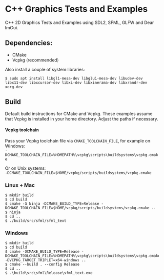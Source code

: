 # C++ Graphics Tests and Examples

C++ 2D Graphics Tests and Examples using SDL2, SFML, GLFW and Dear ImGui.

## Dependencies:

- CMake
- Vcpkg (recommended)

Also install a couple of system libraries:

```
$ sudo apt install libgl1-mesa-dev libglu1-mesa-dev libudev-dev libx11-dev libxcursor-dev libxi-dev libxinerama-dev libxrandr-dev xorg-dev
```

## Build

Default build instructions for CMake and Vcpkg. These examples assume that Vcpkg is installed in your home directory. Adjust the paths if necessary.

#### Vcpkg toolchain

Pass your Vcpkg toolchain file via `CMAKE_TOOLCHAIN_FILE`, for example on Windows:  
`-DCMAKE_TOOLCHAIN_FILE=%HOMEPATH%\vcpkg\scripts\buildsystems\vcpkg.cmake`

Or on Unix systems:  
`-DCMAKE_TOOLCHAIN_FILE=$HOME/vcpkg/scripts/buildsystems/vcpkg.cmake`

### Linux + Mac

```
$ mkdir build
$ cd build
$ cmake -G Ninja -DCMAKE_BUILD_TYPE=Release -DCMAKE_TOOLCHAIN_FILE=$HOME/vcpkg/scripts/buildsystems/vcpkg.cmake ..
$ ninja
$ cd ..
$ ./build/src/sfml/sfml_text
```

### Windows

```
$ mkdir build
$ cd build
$ cmake -DCMAKE_BUILD_TYPE=Release -DCMAKE_TOOLCHAIN_FILE=%HOMEPATH%\vcpkg\scripts\buildsystems\vcpkg.cmake -DVCPKG_TARGET_TRIPLET=x64-windows ..
$ cmake --build . --config Release
$ cd ..
$ .\build\src\sfml\Release\sfml_text.exe
```

